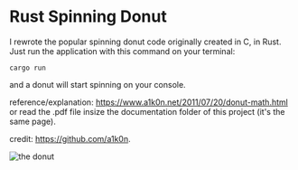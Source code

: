 # Rust Spinning Donut
I rewrote the popular spinning donut code originally created in C, in Rust. Just run the application with this command on your terminal:
```
cargo run
```
and a donut will start spinning on your console.

reference/explanation: https://www.a1k0n.net/2011/07/20/donut-math.html or read the .pdf file insize the documentation folder of this project (it's the same page).

credit: https://github.com/a1k0n.

![the donut](https://github.com/federicobaldini/spinning-donut/donut.gif)